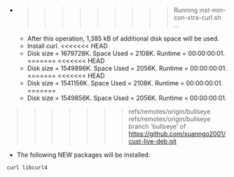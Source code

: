 * >>>>>>>>> Running inst-min-con-xtra-curl.sh ...
  * After this operation, 1,385 kB of additional disk space will be used.
  * Install curl.
<<<<<<< HEAD
  * Disk size = 1679728K. Space Used = 2108K. Runtime = 00:00:00:01.
=======
<<<<<<< HEAD
  * Disk size = 1549896K. Space Used = 2056K. Runtime = 00:00:00:01.
=======
<<<<<<< HEAD
  * Disk size = 1541156K. Space Used = 2108K. Runtime = 00:00:00:01.
=======
  * Disk size = 1549856K. Space Used = 2056K. Runtime = 00:00:00:01.
>>>>>>> refs/remotes/origin/bullseye
>>>>>>> refs/remotes/origin/bullseye
>>>>>>> branch 'bullseye' of https://github.com/xuanngo2001/cust-live-deb.git
  * The following NEW packages will be installed:
  ```bash
curl libcurl4
  ```

